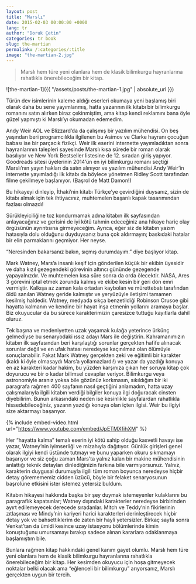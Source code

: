 ```yaml
---
layout: post
title: "Marslı"
date: 2015-02-03 00:00:00 +0000
lang: tr
author: "Doruk Çetin"
categories: tr book
slug: the-martian
permalink: /:categories/:title
image: "the-martian-2.jpg"
---
```

> Marslı hem türe yeni olanlara hem de klasik bilimkurgu hayranlarına rahatlıkla önerebileceğim bir kitap.

![the-martian-1]({{ "/assets/posts/the-martian-1.jpg" | absolute_url }})

Türün dev isimlerinin kaleme aldığı eserleri okumaya yeni başlamış biri olarak daha bu sene yayımlanmış, hatta yazarının ilk kitabı bir bilimkurgu romanını satın alırken biraz çekinmiştim, ama kitap kendi reklamını bana öyle güzel yapmıştı ki Marslı’yı okumadan edemedim.

Andy Weir AOL ve Blizzard’da da çalışmış bir yazılım mühendisi. On beş yaşından beri programcılıkla ilgilenen bu Asimov ve Clarke hayranı çocuğun babası ise bir parçacık fizikçi. Weir ilk eserini internette yayımladıktan sonra hayranlarının talepleri sayesinde Marslı kısa sürede bir roman olarak basılıyor ve New York Bestseller listesine de 12. sıradan giriş yapıyor. Goodreads sitesi üyelerinin 2014’ün en iyi bilimkurgu romanı seçtiği Marslı’nın yayın hakları da satın alınıyor ve yazılım mühendisi Andy Weir’in internette yayımladığı ilk kitabı da böylece yönetmen Ridley Scott tarafından filme çekilmeye başlanıyor. (Başrol de Matt Damon!)

Bu hikayeyi dinleyip, İthaki’nin kitabı Türkçe’ye çevirdiğini duysanız, sizin de kitabı almak için tek ihtiyacınız, muhtemelen başarılı kapak tasarımından fazlası olmazdı!

Sürükleyiciliğine toz kondurmamak adına kitabın ilk sayfasından anlayacağınız ve gerisini de iyi kötü tahmin edeceğiniz ana hikaye hariç olay örgüsünün ayrıntısına girmeyeceğim. Ayrıca, eğer siz de kitabın yazım hatasıyla dolu olduğunu duyduysanız buna çok aldırmayın; baskıdaki hatalar bir elin parmaklarını geçmiyor. Her neyse.

“Neresinden bakarsanız bakın, sıçmış durumdayım.” diye başlıyor kitap.

Mark Watney, Mars’a insanlı keşif için gönderilen küçük bir ekibin üyesidir ve daha kızıl gezegendeki görevinin altıncı gününde gezegende yapayalnızdır. Ve muhtemelen kısa süre sonra da orda ölecektir. NASA, Ares 3 görevini iptal etmek zorunda kalmış ve ekibe kesin bir geri dön emri vermiştir. Kalkışa az zaman kala ortadan kaybolan ve mürettebatı tarafından öldü sanılan Watney geride kalmıştır ve yeryüzüyle iletişimi tamamen kesilmiş haldedir. Watney, medyada sıkça benzetildiği Robinson Crusoe gibi hayatta kalmanın ve kendine bir hayat inşa etmenin yollarını aramaya başlar. Biz okuyucular da bu sürece karakterimizin çaresizce tuttuğu kayıtlarla dahil oluruz.

Tek başına ve medeniyetten uzak yaşamak kulağa yeterince ürkünç gelmediyse bu senaryodaki ıssız adayı Mars ile değiştirin. Kahramanımızın kitabın ilk sayfasından beri karşılaştığı sorunlar gerçekten hafife alınacak sorunlar değil ve en ufak hatası neredeyse kaçınılmaz olan ölümüyle sonuçlanabilir. Fakat Mark Watney gerçekten zeki ve eğitimli bir karakter (kaldı ki öyle olmasaydı Mars’a yollamazlardı!) ve yazar da yazdığı konuya en az karakteri kadar hakim, bu yüzden karşınıza çıkan her soruya kitap çok doyurucu ve bir o kadar bilimsel cevaplar veriyor. Bilimkurgu veya astronomiyle aranız yoksa bile gözünüz korkmasın, sıkıldığım bir iki paragrafa rağmen 400 sayfanın nasıl geçtiğini anlamadım, hatta uzay çalışmalarıyla ilgili kitabın verdiği bilgiler konuya ilgi doğuracak cinsten diyebilirim. Bunun arkasındaki neden ise kesinlikle sayfalardan rahatlıkla hissedebileceğiniz, yazarın yazdığı konuya olan içten ilgisi. Weir bu ilgiyi size aktarmayı başarıyor.

{% include embed-video.html url="https://www.youtube.com/embed/JpETMXfihXM" %}

Her “hayatta kalma” temalı eserin iyi kötü sahip olduğu kasvetli havayı ise yazar, Watney’nin iyimserliği ve mizahıyla dağıtıyor. Günlük girişleri genel olarak ilgiyi kendi üstünde tutmayı ve bunu yaparken okuru sıkmamayı başarıyor ve siz çoğu zaman Mars’ta yalnız kalan bir makine mühendisinin anlattığı teknik detayları dinlediğinizin farkına bile varmıyorsunuz. Yalnız, karakterin duygusal durumuyla ilgili tüm roman boyunca neredeyse hiçbir detay göremememiz cidden üzücü, böyle bir felaket senaryosunun başrolüne etkisini ister istemez yetersiz buldum.

Kitabın hikayesi hakkında başka bir şey duymak istemeyenler kulaklarını bu paragraflık kapatsınlar; Watney dışındaki karakterler neredeyse birbirinden ayırt edilemeyecek derecede sıradanlar. Mitch ve Teddy’nin fikirlerinin zıtlaşması ve Mindy’nin kariyeri harici karakterleri derinleştirecek hiçbir detay yok ve bahsettiklerim de zaten bir hayli yetersizler. Birkaç sayfa sonra Venkat’tan da ümidi kesince uzay istasyonu bölümlerinde kimin konuştuğunu umursamayı bırakıp sadece alınan kararlara odaklanmaya başlamıştım bile.

Bunlara rağmen kitap hakkındaki genel kanım gayet olumlu. Marslı hem türe yeni olanlara hem de klasik bilimkurgu hayranlarına rahatlıkla önerebileceğim bir kitap. Her kesimden okuyucu için hoşa gitmeyecek noktalar belki olacak ama “eğlenceli bir bilimkurgu” arıyorsanız, Marslı gerçekten uygun bir tercih.